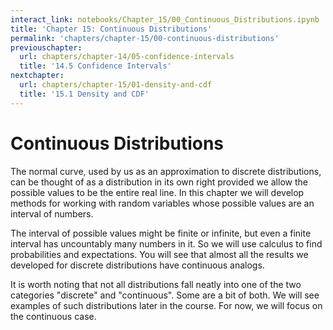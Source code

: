 ```yaml
---
interact_link: notebooks/Chapter_15/00_Continuous_Distributions.ipynb
title: 'Chapter 15: Continuous Distributions'
permalink: 'chapters/chapter-15/00-continuous-distributions'
previouschapter:
  url: chapters/chapter-14/05-confidence-intervals
  title: '14.5 Confidence Intervals'
nextchapter:
  url: chapters/chapter-15/01-density-and-cdf
  title: '15.1 Density and CDF'
---
```


# Continuous Distributions

The normal curve, used by us as an approximation to discrete distributions, can be thought of as a distribution in its own right provided we allow the possible values to be the entire real line. In this chapter we will develop methods for working with random variables whose possible values are an interval of numbers. 

The interval of possible values might be finite or infinite, but even a finite interval has uncountably many numbers in it. So we will use calculus to find probabilities and expectations. You will see that almost all the results we developed for discrete distributions have continuous analogs. 

It is worth noting that not all distributions fall neatly into one of the two categories "discrete" and "continuous". Some are a bit of both. We will see examples of such distributions later in the course. For now, we will focus on the continuous case.
